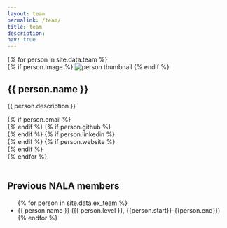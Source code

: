 ```yaml
---
layout: team
permalink: /team/
title: team
description:
nav: true
---
```


<div class="team grid">
  {% for person in site.data.team %}
  <div class="grid-item">
    <div class="card">
      {% if person.image %}
      <img src="/assets/img/team/{{ person.image }}" alt="person thumbnail">
      {% endif %}
      <div class="card-body">
        <h2 class="card-title">{{ person.name }}</h2>
        <p class="card-text">{{ person.description }}</p>
        <div class="row ml-1 mr-1 p-0">
          {% if person.email %}
          <div class="social-icon">
            <div class="icon" data-toggle="tooltip" title="Email">
              <a href="mailto:{{ person.email }}" target="_blank"><i class="fas fa-envelope-open-text"></i></a>
            </div>
          </div>
          {% endif %}
          {% if person.github %}
          <div class="social-icon">
            <div class="icon" data-toggle="tooltip" title="Github Profile">
              <a href="https://github.com/{{ person.github }}" target="_blank"><i class="fab fa-github"></i></a>
            </div>
          </div>
          {% endif %}
          {% if person.linkedin %}
          <div class="social-icon">
            <div class="icon" data-toggle="tooltip" title="Linked in">
              <a href="{{ person.linkedin }}" target="_blank"><i class="fab fa-linkedin"></i></a>
            </div>
          </div>
          {% endif %}
          {% if person.website %}
          <div class="social-icon">
            <div class="icon" data-toggle="tooltip" title="External website">
              <a href="{{ person.website }}" target="_blank"><i class="fas fa-external-link-square-alt"></i></a>
            </div>
          </div>
          {% endif %}
        </div>
      </div>
    </div>
  </div>
{% endfor %}
</div>

<br>
<div>
  <h2 class="card-title">Previous NALA members</h2>
  <ul>
  {% for person in site.data.ex_team %}
  <li>{{ person.name }} ({{ person.level }}, {{person.start}}-{{person.end}})</li>
  {% endfor %}
  </ul>
</div>

